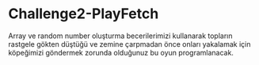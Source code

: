 # Challenge2-PlayFetch
Array ve random number oluşturma becerilerimizi kullanarak topların rastgele gökten düştüğü ve zemine çarpmadan önce onları yakalamak için köpeğimizi göndermek zorunda olduğunuz bu oyun programlanacak.
